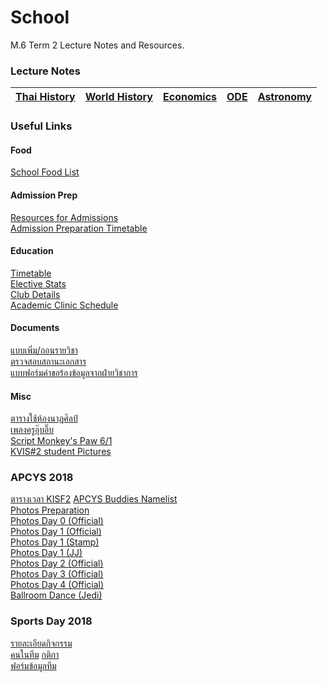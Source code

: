 # School
M.6 Term 2 Lecture Notes and Resources.

### Lecture Notes
|[Thai History](https://github.com/whipppedcream/school/tree/master/thai-history)| [World History](https://github.com/whipppedcream/school/tree/master/world-history)| [Economics](https://github.com/whipppedcream/school/tree/master/economics)|[ODE](https://github.com/whipppedcream/school/tree/master/ode)|[Astronomy](https://github.com/whipppedcream/school/tree/master/astronomy)|
|:----------:|:---:|:-:|:-:|:-:|

### Useful Links
#### Food
[School Food List](https://docs.google.com/spreadsheets/d/1GBVRpE7PFA-rDCZlnV0pyBZfdIbFRFVdLO8EwTMFPpw/edit) 
#### Admission Prep
[Resources for Admissions](https://github.com/whipppedcream/school/tree/master/resources)   
[Admission Preparation Timetable](https://github.com/whipppedcream/school/blob/master/resources/Exams%20Preparation%20Timetable%20for%20Admission%202019.pdf)  
#### Education
[Timetable](https://github.com/whipppedcream/school/blob/master/resources/M.4%252c5%252c6_Timetable%202-2018%20%20revise16.10.2018.pdf)   
[Elective Stats](https://docs.google.com/spreadsheets/d/1QSJBqOI2wfa-_BlBbvrqkoGcZIru-j_jhzAt3R_GdKA/edit#gid=421959506)  
[Club Details](https://github.com/whipppedcream/school/blob/master/resources/club%20sem2.61.pdf)  
[Academic Clinic Schedule](https://github.com/whipppedcream/school/blob/master/resources/%E0%B8%95%E0%B8%B2%E0%B8%A3%E0%B8%B2%E0%B8%87%E0%B8%84%E0%B8%A5%E0%B8%B4%E0%B8%99%E0%B8%B4%E0%B8%81%E0%B8%A7%E0%B8%B4%E0%B8%8A%E0%B8%B2%E0%B8%81%E0%B8%B2%E0%B8%A3%20%E0%B8%A0%E0%B8%B2%E0%B8%84%E0%B9%80%E0%B8%A3%E0%B8%B5%E0%B8%A2%E0%B8%99%E0%B8%97%E0%B8%B5%E0%B9%88%202%20%E0%B8%9B%E0%B8%B5%E0%B8%81%E0%B8%B2%E0%B8%A3%E0%B8%A8%E0%B8%B6%E0%B8%81%E0%B8%A9%E0%B8%B2%202561.pdf) 
#### Documents
[แบบเพิ่ม/ถอนรายวิชา](https://github.com/whipppedcream/school/blob/master/resources/%E0%B8%A7%E0%B8%81.1-02%20%20%E0%B9%81%E0%B8%9A%E0%B8%9A%E0%B8%84%E0%B8%B3%E0%B8%A3%E0%B9%89%E0%B8%AD%E0%B8%87%E0%B8%82%E0%B8%AD%E0%B9%80%E0%B8%9E%E0%B8%B4%E0%B9%88%E0%B8%A1-%E0%B8%96%E0%B8%AD%E0%B8%99%E0%B8%A3%E0%B8%B2%E0%B8%A2%E0%B8%A7%E0%B8%B4%E0%B8%8A%E0%B8%B2.pdf)  
[ตรวจสอบสถานะเอกสาร](https://goo.gl/quwJjr)  
[แบบฟอร์มคำขอร้องข้อมูลจากฝ่ายวิชาการ](https://goo.gl/5wLzPU) 
#### Misc
[ตารางใช้ห้องนาฏศิลป์](https://docs.google.com/document/d/1M8Kw1BIwbikg5A1uL04M_JWvPolti10cdJUoHjyrwDs/edit?usp=sharing)  
[เพลงครูอุ๊บอิ๊บ](https://l.facebook.com/l.php?u=https%3A%2F%2Fdocs.google.com%2Fspreadsheets%2Fd%2F1lkhoZWeNI2SHIb6hMM9-76cm9hWeenhBHKwE1kdCOko%2Fedit%3Fusp%3Dsharing%26fbclid%3DIwAR0cSYJsJnmxiX2QrG6VrEXOxbrPKY2d4n0gbu1rmEkC4jK5DA-G3IpekDo&h=AT3ngPTzZf6SlAOnX4H89Li0-6pWuxflZbTj9WI-RkJSBPWSMWCht7lPle33jMmGESt4AXJAlv34uZYn5zCJkEe0DWfMt-efvxEb7eQz_2w-rv09uVZ_V968BLlt7EGbnT55zg)      
[Script Monkey's Paw 6/1](https://drive.google.com/drive/folders/1cYP0k_imKJ1lZT61SBCatFXLsg0CxHPt?fbclid=IwAR3kASUQv3j3nTvHL4NzepHreSWcsSHXiXpu2G1qHnoJGSDCMv9jgpqqGqM)   
[KVIS#2 student Pictures](https://drive.google.com/drive/folders/1g3i-PDXhN8ik6h_X6d5PpGTwrsUihCLE?fbclid=IwAR3s6mtb87KRGD8uuGxj1iE-B9vkCEAVnYDDBKeXVpuZ4beTzut6fnObTGI)  

### APCYS 2018
[ตารางเวลา KISF2](https://kvis-my.sharepoint.com/:x:/r/personal/581029_kvis_ac_th/_layouts/15/Doc.aspx?sourcedoc=%7B09cf5ef3-f955-40c2-af32-a9d1733fde2d%7D&action=default) 
[APCYS Buddies Namelist](https://kvis-my.sharepoint.com/:x:/r/personal/6000196_kvis_ac_th/_layouts/15/Doc.aspx?sourcedoc=%7B95ba1dbf-f6f8-42ad-8f5b-f9aee01816ed%7D&action=default)  
[Photos Preparation](https://photos.google.com/share/AF1QipM1A7AuD6J6YCfy7C-wa14lvAaYlZe-nUW65avHwt9e5zzK0ogCENmEk-AtU-ow7w?key=b2FWcUt4UTJYYUYxamVPSzNmejR1M09DSFlkbHR3)  
[Photos Day 0 (Official)](https://photos.google.com/share/AF1QipM1A7AuD6J6YCfy7C-wa14lvAaYlZe-nUW65avHwt9e5zzK0ogCENmEk-AtU-ow7w?key=b2FWcUt4UTJYYUYxamVPSzNmejR1M09DSFlkbHR3)   
[Photos Day 1 (Official)](https://photos.google.com/share/AF1QipNMnHMT4nDzCmVjO_kV2dFIPmEEETa1FBo1JLcPQ1EPOBxx2sFfJOCC-A_wcrr-ow?fbclid=IwAR1ndagMgRcmYvlcykLq8LPYVAC1K1okJlsSpoF6mYmdzd_27-fqoqbz0J8&key=RUhZbkU3TkhvNGQ2em1fQWh5c2lIRWpUZXJIMUh3)  
[Photos Day 1 (Stamp)](https://drive.google.com/drive/folders/1rOH2NokMTkBaw_D8XKYLfSA1yv2zr9PO?fbclid=IwAR1SMw2mNjirqp8r4sqPpRfT0Lhth3BzaXhZzeVorZFcpcs1zoWzEaFtjog)  
[Photos Day 1 (JJ)](https://photos.google.com/share/AF1QipOFo2lGau5MRX8lqxllQVe6jj5UrMGUNJP5QnLEf6uliE7iNFM2N_V7SJW0_PSI4A?key=VFpsRlVwZ0EzZDRwWWgta2dLenlYS2FpR0Q1bEFB)  
[Photos Day 2 (Official)](https://photos.google.com/share/AF1QipNUo9OE_zRtl8NiA7cW2pdFH0hRpWlPgBef7lZpV4NTGOACWvIanr3KKokNKRDtcQ?key=MF9VX1IwWmY3c3hvYlM5X3FrM09sLW5WWTBZUUh3)  
[Photos Day 3 (Official)](https://photos.google.com/share/AF1QipO53r2BDchMSoN-McQbbXFHRQsoLK_128fjU7g_xZo8o3XX9zMH1JhnCUgNyuSMVg?fbclid=IwAR1nu3f4DpjHCGxPOtFH2d0UiKzpplKgVBkXHj1yvzIXVLtWNNk1EfT-oH4&key=RklnN1dsRW5paXlUbEpHRDUtV05GeGNXNHRaa3pn)  
[Photos Day 4 (Official)](https://photos.google.com/share/AF1QipOXAjwaMyOnMdgGt6Jw-5mOrJDeEmoggJa-UOZ6Btyq-exheIkmRGPPvHqRbhXxAQ?fbclid=IwAR30g8yKRvWlQMp8qO87PqIprETKhB2PpFda9g5qLz7TmSC4bCRFS1BPPkw&key=Yk9IN0pKSGpLSzlkSHV5YkF3OFFSZGVRMzZYTGh3)  
[Ballroom Dance (Jedi)](https://drive.google.com/drive/folders/1fUE-P9NRSSi5XXM1zMXqo4HNcsqnNPHR?fbclid=IwAR1sWa23iPa9l6bNxPkpRADEnYEEqwy5zHUbWVBu7budEQ48lH8YLO8BbCU)  

### Sports Day 2018
[รายละเอียดกิจกรรม](https://github.com/whipppedcream/school/blob/master/resources/sportsday/%E0%B8%A3%E0%B8%B2%E0%B8%A2%E0%B8%A5%E0%B8%B0%E0%B9%80%E0%B8%AD%E0%B8%B5%E0%B8%A2%E0%B8%94%E0%B8%81%E0%B8%B4%E0%B8%88%E0%B8%81%E0%B8%A3%E0%B8%A3%E0%B8%A1%20KVIS%20Sports%20Day.pdf)  
[คนในทีม](https://github.com/whipppedcream/school/blob/master/resources/sportsday/%E0%B8%A3%E0%B8%B2%E0%B8%A2%E0%B8%8A%E0%B8%B7%E0%B9%88%E0%B8%AD%E0%B8%99%E0%B8%B1%E0%B8%81%E0%B9%80%E0%B8%A3%E0%B8%B5%E0%B8%A2%E0%B8%99%E0%B9%81%E0%B8%A5%E0%B8%B0%E0%B8%9A%E0%B8%B8%E0%B8%84%E0%B8%A5%E0%B8%B2%E0%B8%81%E0%B8%A3%E0%B9%83%E0%B8%99%E0%B9%81%E0%B8%95%E0%B9%88%E0%B8%A5%E0%B8%B0%E0%B8%97%E0%B8%B5%E0%B8%A1.pdf)
[กติกา](https://github.com/whipppedcream/school/blob/master/resources/sportsday/%E0%B9%80%E0%B8%AD%E0%B8%81%E0%B8%AA%E0%B8%B2%E0%B8%A3%E0%B8%A3%E0%B8%A7%E0%B8%A1%E0%B8%AA%E0%B8%A3%E0%B8%B8%E0%B8%9B%E0%B8%81%E0%B8%95%E0%B8%B4%E0%B8%81%E0%B8%B2.pdf)  
[ฟอร์มข้อมูลทีม](https://github.com/whipppedcream/school/blob/master/resources/sportsday/%E0%B8%9F%E0%B8%AD%E0%B8%A3%E0%B9%8C%E0%B8%A1%E0%B8%82%E0%B9%89%E0%B8%AD%E0%B8%A1%E0%B8%B9%E0%B8%A5%E0%B8%97%E0%B8%B5%E0%B8%A1%E0%B9%81%E0%B8%A5%E0%B8%B0%E0%B8%99%E0%B8%B1%E0%B8%81%E0%B8%81%E0%B8%B5%E0%B8%AC%E0%B8%B2.pdf)  
